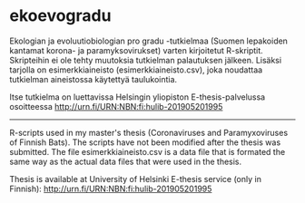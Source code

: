 # ekoevogradu
Ekologian ja evoluutiobiologian pro gradu -tutkielmaa (Suomen lepakoiden kantamat korona- ja paramyksovirukset) varten kirjoitetut R-skriptit. Skripteihin ei ole tehty muutoksia tutkielman palautuksen jälkeen. Lisäksi tarjolla on esimerkkiaineisto (esimerkkiaineisto.csv), joka noudattaa tutkielman aineistossa käytettyä taulukointia.

Itse tutkielma on luettavissa Helsingin yliopiston E-thesis-palvelussa osoitteessa http://urn.fi/URN:NBN:fi:hulib-201905201995

---

R-scripts used in my master's thesis (Coronaviruses and Paramyxoviruses of Finnish Bats). The scripts have not been modified after the thesis was submitted. The file esimerkkiaineisto.csv is a data file that is formated the same way as the actual data files that were used in the thesis.

Thesis is available at University of Helsinki E-thesis service (only in Finnish): http://urn.fi/URN:NBN:fi:hulib-201905201995
